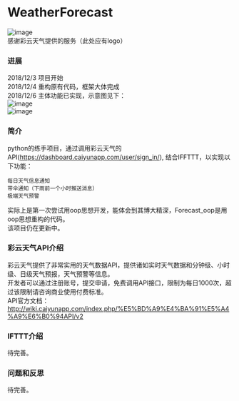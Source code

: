 # WeatherForecast
![image](WeatherForecast/images/colourful_cloud.png)  
感谢彩云天气提供的服务（此处应有logo）
### 进展
2018/12/3 项目开始  
2018/12/4 重构原有代码，框架大体完成  
2018/12/6 主体功能已实现，示意图见下：  
![image](WeatherForecast/images/test_pc.png)  
![image](WeatherForecast/images/test_phone.png) 
### 简介
python的练手项目，通过调用彩云天气的API(https://dashboard.caiyunapp.com/user/sign_in/), 结合IFFTTT，以实现以下功能：

    每日天气信息通知
    带伞通知（下雨前一个小时推送消息）
    极端天气预警

实际上是第一次尝试用oop思想开发，能体会到其博大精深，Forecast_oop是用oop思想重构的代码。  
该项目仍在更新中。  

### 彩云天气API介绍
彩云天气提供了非常实用的天气数据API，提供诸如实时天气数据和分钟级、小时级、日级天气预报，天气预警等信息。  
开发者可以通过注册账号，提交申请，免费调用API接口，限制为每日1000次，超过该限制请咨询商业使用付费标准。  
API官方文档：http://wiki.caiyunapp.com/index.php/%E5%BD%A9%E4%BA%91%E5%A4%A9%E6%B0%94API/v2  

### IFTTT介绍
待完善。  

### 问题和反思
待完善。  
